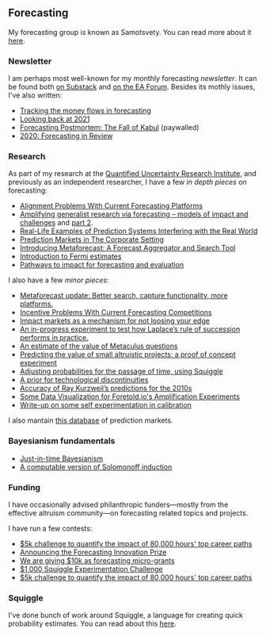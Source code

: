 ## Forecasting

My forecasting group is known as Samotsvety. You can read more about it [here](https://samotsvety.org/).

### Newsletter

I am perhaps most well-known for my monthly forecasting _newsletter_. It can be found both [on Substack](https://forecasting.substack.com/) and [on the EA Forum](https://forum.effectivealtruism.org/s/HXtZvHqsKwtAYP6Y7). Besides its mothly issues, I've also written:

- [Tracking the money flows in forecasting](https://nunosempere.com/blog/2022/11/06/forecasting-money-flows/)
- [Looking back at 2021](https://forecasting.substack.com/p/looking-back-at-2021)
- [Forecasting Postmortem: The Fall of Kabul](https://forecasting.substack.com/p/postmortem-the-fall-of-kabul) (paywalled)
- [2020: Forecasting in Review](https://forecasting.substack.com/p/2020-forecasting-in-review)

### Research

As part of my research at the [Quantified Uncertainty Research Institute](https://quantifieduncertainty.org/), and previously as an independent researcher, I have a few _in depth pieces_ on forecasting:

- [Alignment Problems With Current Forecasting Platforms](https://arxiv.org/abs/2106.11248)  
- [Amplifying generalist research via forecasting – models of impact and challenges](https://forum.effectivealtruism.org/posts/ZCZZvhYbsKCRRDTct/part-1-amplifying-generalist-research-via-forecasting-models) and [part 2](https://forum.effectivealtruism.org/posts/ZTXKHayPexA6uSZqE/part-2-amplifying-generalist-research-via-forecasting).
- [Real-Life Examples of Prediction Systems Interfering with the Real World](https://www.lesswrong.com/posts/6bSjRezJDxR2omHKE/real-life-examples-of-prediction-systems-interfering-with)  
- [Prediction Markets in The Corporate Setting](https://forum.effectivealtruism.org/posts/dQhjwHA7LhfE8YpYF/prediction-markets-in-the-corporate-setting)
- [Introducing Metaforecast: A Forecast Aggregator and Search Tool](https://forum.effectivealtruism.org/posts/tEo5oXeSNcB3sYr8m/introducing-metaforecast-a-forecast-aggregator-and-search)  
- [Introduction to Fermi estimates](https://nunosempere.com/blog/2022/08/20/fermi-introduction/)
- [Pathways to impact for forecasting and evaluation](https://forum.effectivealtruism.org/posts/oXrTQpZyXkEbTBfB6/pathways-to-impact-for-forecasting-and-evaluation)

I also have a few _minor pieces_:

- [Metaforecast update: Better search, capture functionality, more platforms.](https://www.lesswrong.com/posts/5hugQzRhdGYc6ParJ/metaforecast-update-better-search-capture-functionality-more)
- [Incentive Problems With Current Forecasting Competitions](https://forum.effectivealtruism.org/posts/ztmBA8v6KvGChxw92/incentive-problems-with-current-forecasting-competitions) 
- [Impact markets as a mechanism for not loosing your edge](https://nunosempere.com/blog/2023/02/07/impact-markets-sharpen-your-edge/)
- [An in-progress experiment to test how Laplace’s rule of succession performs in practice.](https://nunosempere.com/blog/2023/01/30/an-in-progress-experiment-to-test-how-laplace-s-rule-of/)
- [An estimate of the value of Metaculus questions](https://forum.effectivealtruism.org/posts/zyfeDfqRyWhamwTiL/an-estimate-of-the-value-of-metaculus-questions)   
- [Predicting the value of small altruistic projects: a proof of concept experiment](https://forum.effectivealtruism.org/posts/qb56nicbnj9asSemx/predicting-the-value-of-small-altruistic-projects-a-proof-of)  
- [Adjusting probabilities for the passage of time, using Squiggle](https://www.lesswrong.com/posts/j8o6sgRerE3tqNWdj/adjusting-probabilities-for-the-passage-of-time-using)  
- [A prior for technological discontinuities](https://www.lesswrong.com/posts/FaCqw2x59ZFhMXJr9/a-prior-for-technological-discontinuities)  
- [Accuracy of Ray Kurzweil’s predictions for the 2010s](https://nunosempere.github.io/rat/KurzweilPredictionsForThe2010s.html)  
- [Some Data Visualization for Foretold.io's Amplification Experiments](https://observablehq.com/@nunosempere/plots-for-the-amplification-experiment)  
- [Write-up on some self experimentation in calibration](https://nunosempere.github.io/rat/Self-experimentation-calibration.html)  

I also mantain [this database](https://docs.google.com/spreadsheets/d/1XB1GHfizNtVYTOAD_uOyBLEyl_EV7hVtDYDXLQwgT7k/edit#gid=0) of prediction markets.

### Bayesianism fundamentals

- [Just-in-time Bayesianism](https://nunosempere.com/blog/2023/02/04/just-in-time-bayesianism/)
- [A computable version of Solomonoff induction](https://nunosempere.com/blog/2023/03/01/computable-solomonoff/)

### Funding

I have occasionally advised philanthropic funders—mostly from the effective altruism community—on forecasting related topics and projects. 

I have run a few contests:

- [$5k challenge to quantify the impact of 80,000 hours' top career paths](https://nunosempere.com/blog/2022/09/23/usd5k-challenge-to-quantify-the-impact-of-80-000-hours-top/)
- [Announcing the Forecasting Innovation Prize](https://forum.effectivealtruism.org/posts/8Nwy3tX2WnDDSTRoi/announcing-the-forecasting-innovation-prize)
- [We are giving $10k as forecasting micro-grants](https://forum.effectivealtruism.org/posts/oqFa8obfyEmvD79Jn/we-are-giving-usd10k-as-forecasting-micro-grants)
- [$1,000 Squiggle Experimentation Challenge](https://forum.effectivealtruism.org/posts/ZrWuy2oAxa6Yh3eAw/usd1-000-squiggle-experimentation-challenge)
- [$5k challenge to quantify the impact of 80,000 hours' top career paths](https://forum.effectivealtruism.org/posts/noDYmqoDxYk5TXoNm/usd5k-challenge-to-quantify-the-impact-of-80-000-hours-top)

### Squiggle

I've done bunch of work around Squiggle, a language for creating quick probability estimates. You can read about this [here](https://forum.effectivealtruism.org/topics/squiggle).
